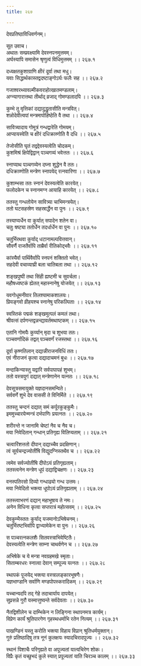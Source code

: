 ```yaml
---
title: २६७

---
```

देवप्रतिष्ठाविधिवर्णनम्।  
  
सूत उवाच।  
अथातः सम्प्रवक्ष्यामि देवस्नपनमुत्तमम्।  
अर्घस्यापि समासेन श्रृणुत्वं विधिमुत्तमम् ।। २६७.१  
  
दध्यक्षतकुशाग्राणि क्षीरं दूर्वा तथा मधु।  
यवाः सिद्धार्थकास्तद्वदष्टाङ्गोऽर्घः फलैः सह ।। २६७.२  
  
गजाश्वरथ्यावल्मीकवराहोत्खातमण्डलाम्।  
अग्न्यागारात्तथा तीर्थाद् व्रजाद् गोमण्डलादपि ।। २६७.३  
  
कुम्भे तु मृत्तिकां दद्यादुद्धृतासीति मन्त्रवित्।  
शन्नोदेवीत्यपां मन्त्रमापोहिष्ठेति वै तथा ।। २६७.४  
  
सावित्र्यादाय गोमूत्रं गन्धद्वारेति गोमयम्।  
आप्यायस्वेति च क्षीरं दधिक्राव्णोति वै दधि ।। २६७.५  
  
तेजोसीति घृतं तद्वद्देवस्यत्वेति चोदकम्।  
कुशमिश्रं क्षिपेद्विद्वान् पञ्चगव्यं भवेत्ततः ।। २६७.६  
  
स्नाप्याथ पञ्चगव्येन दघ्ना शुद्धेन वै ततः।  
दधिक्राव्णोति मन्त्रेण स्नापयेद् रत्नवारिणा ।। २६७.७  
  
कुशाम्भसा ततः स्नानं देवस्यत्वेति कारयेत्।  
फलोदकेन च स्नानमग्न आयाहि कारयेत् ।। २६७.८  
  
ततस्तु गन्धतोयेन सावित्र्या चाभिमन्त्रयेत्।  
ततो घटसहस्रेण सहस्रार्द्धेन वा पुनः ।। २६७.९  
  
तस्याप्यर्धेन वा कुर्यात् सपादेन शतेन वा।  
चतुः षष्ट्या ततोर्धेन तदर्धार्धेन वा पुनः ।। २६७.१०  
  
चतुर्भिरथवा कुर्याद् धटानामल्पवित्तवान्।  
सौवर्णै राजतैर्वापि ताम्रैर्वा रीतिकोद्भवैः ।। २६७.११  
  
कांस्यैर्वा पार्थिवैर्वापि स्नपनं शक्तितो भवेत्।  
सहदेवी वचाव्याघ्री बला चातिबला तथा ।। २६७.१२  
  
शङ्खपुष्पी तथा सिंही ह्यष्टमी च सुवर्चला।  
महौषध्यष्टकं ह्येतत् महास्नानेषु योजयेत् ।। २६७.१३  
  
यवगोधूमनीवार तिलश्यामाकशालयः।  
प्रियङ्गवो व्रीहयश्च स्नानेषु परिकल्पिताः ।। २६७.१४  
  
स्वस्तिकं पद्मकं शङ्खमुत्पलं कमलं तथा।  
श्रीवत्सं दर्पणन्तद्वन्नन्द्यावर्तमथाष्टकम् ।। २६७.१५  
  
एतानि गोमयैः कुर्य्यान् मृदा च शुभया ततः।  
पञ्चवर्णादिकं तद्वत् पञ्चवर्णं रजस्तथा ।। २६७.१६  
  
दूर्वा कृष्णतिलान् दद्यान्नीराजनविधिं ततः।  
एवं नीराजनं कृत्वा दद्यादाचमनं बुधः ।। २६७.१७  
  
मन्दाकिन्यास्तु यद्वारि सर्वपापापहं शुभम्।  
ततो वस्त्रयुगं दद्यात् मन्त्रेणानेन यत्नतः ।। २६७.१८  
  
देवसूत्रसमायुक्ते यज्ञदानसमन्विते।  
सर्ववर्णे शुभे देव वाससी ते विनिर्मिते ।। २६७.१९  
  
ततस्तु चन्दनं दद्यात् समं कर्पूरकुङ्कुमैः।  
इममुच्चारयेन्मन्त्रं दर्भपाणिः प्रयत्नतः ।। २६७.२०  
  
शरीरन्ते न जानामि चेष्टां नैव च नैव च।  
मया निवेदितान् गन्धान् प्रतिगृह्य विलिप्यताम् ।। २६७.२१  
  
चत्वारिंशत्ततो दीपान् दद्याच्चैव प्रदक्षिणान्।  
त्वं सूर्यचन्द्रज्योतींषि विद्युदग्निस्तथैव च ।। २६७.२२  
  
त्वमेव सर्वज्योतींषि दीपोऽयं प्रतिगृह्यताम्।  
ततस्त्वनेन मन्त्रेण धूपं दद्याद्विचक्षणः ।। २६७.२३  
  
वनस्पतिरसो दिव्यो गन्धाढ्यो गन्ध उत्तमः।  
मया निवेदितो भक्त्या धूपोऽयं प्रतिगृह्यताम् ।। २६७.२४  
  
ततस्त्वाभरणं दद्यान् महाभूषाय ते नमः।  
अनेन विधिना कृत्वा सप्तरात्रं महोत्सवम् ।। २६७.२५  
  
देवकुम्भैस्ततः कुर्याद् यजमानोऽभिषेचनम्।  
चतुर्भिरष्टभिर्वापि द्वाभ्यामेकेन वा पुनः ।। २६७.२६  
  
स पञ्चरत्नकलशैः सितवस्त्राभिवेष्टितैः।  
देवस्यत्वेति मन्त्रेण साम्ना चाथर्वणेन च ।। २६७.२७  
  
अभिषेके च ये मन्त्रा नवग्रहमखे स्मृताः।  
सिताम्बरधरः स्नात्वा देवान् सम्पूज्य यत्नतः ।। २६७.२८  
  
स्थापकं पूजयेद् भक्त्या वस्त्रालङ्कारभूषणैः।  
यज्ञभाण्डानि सर्वाणि मण्डपोपस्करादिकम् ।। २६७.२९  
  
यच्चान्यदपि तद् गेहे तदाचार्याय दापयेत्।  
सुप्रसन्ने गुरौ यस्मात्तुष्यन्ते सर्वदेवताः ।। २६७.३०  
  
नैतद्विशीलेन च दाम्भिकेन न लिङ्गिना स्थापनमत्र कार्यम्।  
विप्रेण कार्यं श्रुतिपारगेण गृहस्थधर्माभि रतेन नित्यम् ।। २६७.३१  
  
पाखण्डिनं यस्तु करोति भक्त्या विहाय विप्रान् श्रुतिधर्मयुक्तान्।  
गुरुं प्रतिष्ठादिषु तत्र नूनं कुलक्षयः स्यादचिरादपूज्यः ।। २६७.३२  
  
स्थानं पिशाचैः परिगृह्यते वा अपूज्यतां यात्यचिरेण शोकः।  
विप्रैः कृतं यच्छुभदं कुले स्यात् प्रपूज्यतां याति चिरञ्च कालम् ।। २६७.३३